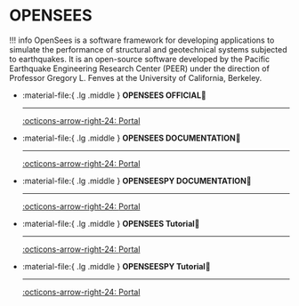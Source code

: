 # OPENSEES

!!! info
    OpenSees is a software framework for developing applications to simulate the performance of structural and geotechnical systems subjected to earthquakes. It is an open-source software developed by the Pacific Earthquake Engineering Research Center (PEER) under the direction of Professor Gregory L. Fenves at the University of California, Berkeley.

<div class="grid cards" markdown>

-   :material-file:{ .lg .middle } __OPENSEES OFFICIAL🎯__

    ---


    [:octicons-arrow-right-24: <a href="https://opensees.berkeley.edu/OpenSees/user/download.php" target="_blank"> Portal </a>](#)

-   :material-file:{ .lg .middle } __OPENSEES DOCUMENTATION🎯__

    ---


    [:octicons-arrow-right-24: <a href="https://opensees.github.io/OpenSeesDocumentation/index.html" target="_blank"> Portal </a>](#)

-   :material-file:{ .lg .middle } __OPENSEESPY DOCUMENTATION🎯__

    ---

    [:octicons-arrow-right-24: <a href="https://openseespydoc.readthedocs.io/en/latest/" target="_blank"> Portal </a>](#)

-   :material-file:{ .lg .middle } __OPENSEES Tutorial🎯__

    ---

    [:octicons-arrow-right-24: <a href="https://www.youtube.com/watch?v=xh0Y2SA2C-8&list=PLKye-ANOSWn1-BsaURprXSndOSzjDPD3a&index=1" target="_blank"> Portal </a>](#)

-   :material-file:{ .lg .middle } __OPENSEESPY Tutorial🎯__

    ---

    [:octicons-arrow-right-24: <a href="https://www.youtube.com/watch?v=MG6GXBd_zwg&list=PL-KPmwg026LPlJ0wroqF1F5yjBqhw9I74&index=1" target="_blank"> Portal </a>](#)

</div>